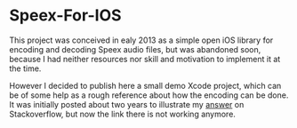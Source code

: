 # Speex-For-IOS

This project was conceived in ealy 2013 as a simple open iOS library for encoding and decoding Speex audio files, but was abandoned soon, because I had neither resources nor skill and motivation to implement it at the time.

However I decided to publish here a small demo Xcode project, which can be of some help as a rough reference about how the encoding can be done. It was initially posted about two years to illustrate my [answer](http://stackoverflow.com/a/15832727/1664795) on Stackoverflow, but now the link there is not working anymore.
